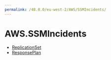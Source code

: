 ```yaml
---
permalink: /48.0.0/eu-west-2/AWS/SSMIncidents/
---
```


# AWS.SSMIncidents



* [ReplicationSet](ReplicationSet.md)
* [ResponsePlan](ResponsePlan.md)